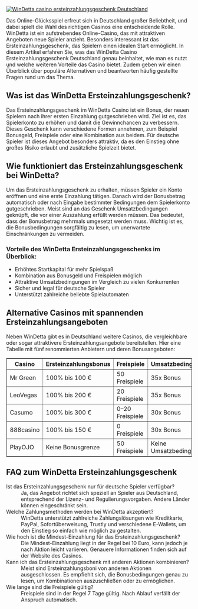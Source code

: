 [![WinDetta casino ersteinzahlungsgeschenk Deutschland](https://123-caf.pages.dev/gitsignup.png)](https://vrmoo.ru/Bt82HjjY)

<div>   <p>Das Online-Glücksspiel erfreut sich in Deutschland großer Beliebtheit, und dabei spielt die Wahl des richtigen Casinos eine entscheidende Rolle. WinDetta ist ein aufstrebendes Online-Casino, das mit attraktiven Angeboten neue Spieler anzieht. Besonders interessant ist das Ersteinzahlungsgeschenk, das Spielern einen idealen Start ermöglicht. In diesem Artikel erfahren Sie, was das WinDetta Casino Ersteinzahlungsgeschenk Deutschland genau beinhaltet, wie man es nutzt und welche weiteren Vorteile das Casino bietet. Zudem geben wir einen Überblick über populäre Alternativen und beantworten häufig gestellte Fragen rund um das Thema.</p>      <h2>Was ist das WinDetta Ersteinzahlungsgeschenk?</h2>   <p>Das Ersteinzahlungsgeschenk im WinDetta Casino ist ein Bonus, der neuen Spielern nach ihrer ersten Einzahlung gutgeschrieben wird. Ziel ist es, das Spielerkonto zu erhöhen und damit die Gewinnchancen zu verbessern. Dieses Geschenk kann verschiedene Formen annehmen, zum Beispiel Bonusgeld, Freispiele oder eine Kombination aus beidem. Für deutsche Spieler ist dieses Angebot besonders attraktiv, da es den Einstieg ohne großes Risiko erlaubt und zusätzliche Spielzeit bietet.</p>      <h2>Wie funktioniert das Ersteinzahlungsgeschenk bei WinDetta?</h2>   <p>Um das Ersteinzahlungsgeschenk zu erhalten, müssen Spieler ein Konto eröffnen und eine erste Einzahlung tätigen. Danach wird der Bonusbetrag automatisch oder nach Eingabe bestimmter Bedingungen dem Spielerkonto gutgeschrieben. Meist sind an das Geschenk Umsatzbedingungen geknüpft, die vor einer Auszahlung erfüllt werden müssen. Das bedeutet, dass der Bonusbetrag mehrmals umgesetzt werden muss. Wichtig ist es, die Bonusbedingungen sorgfältig zu lesen, um unerwartete Einschränkungen zu vermeiden.</p>      <h3>Vorteile des WinDetta Ersteinzahlungsgeschenks im Überblick:</h3>   <ul>     <li>Erhöhtes Startkapital für mehr Spielspaß</li>     <li>Kombination aus Bonusgeld und Freispielen möglich</li>     <li>Attraktive Umsatzbedingungen im Vergleich zu vielen Konkurrenten</li>     <li>Sicher und legal für deutsche Spieler</li>     <li>Unterstützt zahlreiche beliebte Spielautomaten</li>   </ul>      <h2>Alternative Casinos mit spannenden Ersteinzahlungsangeboten</h2>   <p>Neben WinDetta gibt es in Deutschland weitere Casinos, die vergleichbare oder sogar attraktivere Ersteinzahlungsangebote bereitstellen. Hier eine Tabelle mit fünf renommierten Anbietern und deren Bonusangeboten:</p>      <table border="1" cellpadding="8" cellspacing="0">     <thead>       <tr>         <th>Casino</th>         <th>Ersteinzahlungsbonus</th>         <th>Freispiele</th>         <th>Umsatzbedingungen</th>       </tr>     </thead>     <tbody>       <tr>         <td>Mr Green</td>         <td>100% bis 100 €</td>         <td>50 Freispiele</td>         <td>35x Bonus</td>       </tr>       <tr>         <td>LeoVegas</td>         <td>100% bis 200 €</td>         <td>20 Freispiele</td>         <td>35x Bonus</td>       </tr>       <tr>         <td>Casumo</td>         <td>100% bis 300 €</td>         <td>0–20 Freispiele</td>         <td>30x Bonus</td>       </tr>       <tr>         <td>888casino</td>         <td>100% bis 150 €</td>         <td>0 Freispiele</td>         <td>30x Bonus</td>       </tr>       <tr>         <td>PlayOJO</td>         <td>Keine Bonusgrenze</td>         <td>50 Freispiele</td>         <td>Keine Umsatzbedingungen</td>       </tr>     </tbody>   </table>      <h2>FAQ zum WinDetta Ersteinzahlungsgeschenk</h2>   <dl>     <dt>Ist das Ersteinzahlungsgeschenk nur für deutsche Spieler verfügbar?</dt>     <dd>Ja, das Angebot richtet sich speziell an Spieler aus Deutschland, entsprechend der Lizenz- und Regulierungsvorgaben. Andere Länder können eingeschränkt sein.</dd>        <dt>Welche Zahlungsmethoden werden bei WinDetta akzeptiert?</dt>     <dd>WinDetta unterstützt zahlreiche Zahlungslösungen wie Kreditkarte, PayPal, Sofortüberweisung, Trustly und verschiedene E-Wallets, um den Einstieg so einfach wie möglich zu gestalten.</dd>        <dt>Wie hoch ist die Mindest-Einzahlung für das Ersteinzahlungsgeschenk?</dt>     <dd>Die Mindest-Einzahlung liegt in der Regel bei 10 Euro, kann jedoch je nach Aktion leicht variieren. Genauere Informationen finden sich auf der Website des Casinos.</dd>        <dt>Kann ich das Ersteinzahlungsgeschenk mit anderen Aktionen kombinieren?</dt>     <dd>Meist sind Ersteinzahlungsboni von anderen Aktionen ausgeschlossen. Es empfiehlt sich, die Bonusbedingungen genau zu lesen, um Kombinationen auszuschließen oder zu ermöglichen.</dd>        <dt>Wie lange sind die Freispiele gültig?</dt>     <dd>Freispiele sind in der Regel 7 Tage gültig. Nach Ablauf verfällt der Anspruch automatisch.</dd>   </dl>   </div>